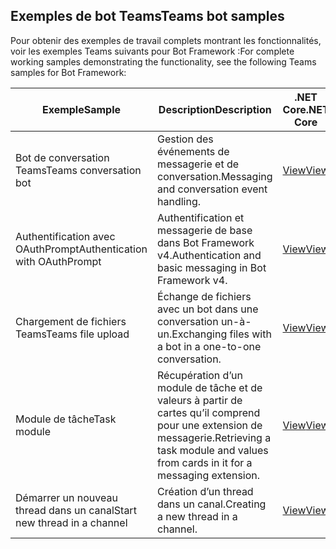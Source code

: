 ## <a name="teams-bot-samples"></a><span data-ttu-id="7d053-101">Exemples de bot Teams</span><span class="sxs-lookup"><span data-stu-id="7d053-101">Teams bot samples</span></span>

<span data-ttu-id="7d053-102">Pour obtenir des exemples de travail complets montrant les fonctionnalités, voir les exemples Teams suivants pour Bot Framework :</span><span class="sxs-lookup"><span data-stu-id="7d053-102">For complete working samples demonstrating the functionality, see the following Teams samples for Bot Framework:</span></span>

| <span data-ttu-id="7d053-103">Exemple</span><span class="sxs-lookup"><span data-stu-id="7d053-103">Sample</span></span> | <span data-ttu-id="7d053-104">Description</span><span class="sxs-lookup"><span data-stu-id="7d053-104">Description</span></span> | <span data-ttu-id="7d053-105">.NET Core</span><span class="sxs-lookup"><span data-stu-id="7d053-105">.NET Core</span></span> | <span data-ttu-id="7d053-106">Node.js</span><span class="sxs-lookup"><span data-stu-id="7d053-106">Node.js</span></span> | <span data-ttu-id="7d053-107">Python</span><span class="sxs-lookup"><span data-stu-id="7d053-107">Python</span></span> |
|--------|------------- |---|---|---|
| <span data-ttu-id="7d053-108">Bot de conversation Teams</span><span class="sxs-lookup"><span data-stu-id="7d053-108">Teams conversation bot</span></span> | <span data-ttu-id="7d053-109">Gestion des événements de messagerie et de conversation.</span><span class="sxs-lookup"><span data-stu-id="7d053-109">Messaging and conversation event handling.</span></span> | [<span data-ttu-id="7d053-110">View</span><span class="sxs-lookup"><span data-stu-id="7d053-110">View</span></span>](https://github.com/microsoft/BotBuilder-Samples/tree/master/samples/csharp_dotnetcore/57.teams-conversation-bot)| [<span data-ttu-id="7d053-111">View</span><span class="sxs-lookup"><span data-stu-id="7d053-111">View</span></span>](https://github.com/microsoft/BotBuilder-Samples/tree/master/samples/javascript_nodejs/57.teams-conversation-bot)| [<span data-ttu-id="7d053-112">View</span><span class="sxs-lookup"><span data-stu-id="7d053-112">View</span></span>](https://github.com/microsoft/BotBuilder-Samples/tree/master/samples/python/57.teams-conversation-bot) |
| <span data-ttu-id="7d053-113">Authentification avec OAuthPrompt</span><span class="sxs-lookup"><span data-stu-id="7d053-113">Authentication with OAuthPrompt</span></span>| <span data-ttu-id="7d053-114">Authentification et messagerie de base dans Bot Framework v4.</span><span class="sxs-lookup"><span data-stu-id="7d053-114">Authentication and basic messaging in Bot Framework v4.</span></span> | [<span data-ttu-id="7d053-115">View</span><span class="sxs-lookup"><span data-stu-id="7d053-115">View</span></span>](https://github.com/microsoft/BotBuilder-Samples/tree/master/samples/csharp_dotnetcore/46.teams-auth)| [<span data-ttu-id="7d053-116">View</span><span class="sxs-lookup"><span data-stu-id="7d053-116">View</span></span>](https://github.com/microsoft/BotBuilder-Samples/tree/master/samples/javascript_nodejs/46.teams-auth)| [<span data-ttu-id="7d053-117">View</span><span class="sxs-lookup"><span data-stu-id="7d053-117">View</span></span>](https://github.com/microsoft/BotBuilder-Samples/tree/master/samples/python/46.teams-auth) |
|<span data-ttu-id="7d053-118">Chargement de fichiers Teams</span><span class="sxs-lookup"><span data-stu-id="7d053-118">Teams file upload</span></span> | <span data-ttu-id="7d053-119">Échange de fichiers avec un bot dans une conversation un-à-un.</span><span class="sxs-lookup"><span data-stu-id="7d053-119">Exchanging files with a bot in a one-to-one conversation.</span></span> | [<span data-ttu-id="7d053-120">View</span><span class="sxs-lookup"><span data-stu-id="7d053-120">View</span></span>](https://github.com/microsoft/BotBuilder-Samples/tree/master/samples/csharp_dotnetcore/56.teams-file-upload) | [<span data-ttu-id="7d053-121">View</span><span class="sxs-lookup"><span data-stu-id="7d053-121">View</span></span>](https://github.com/microsoft/BotBuilder-Samples/tree/master/samples/javascript_nodejs/56.teams-file-upload) | [<span data-ttu-id="7d053-122">View</span><span class="sxs-lookup"><span data-stu-id="7d053-122">View</span></span>](https://github.com/microsoft/BotBuilder-Samples/tree/master/samples/python/56.teams-file-upload) |
| <span data-ttu-id="7d053-123">Module de tâche</span><span class="sxs-lookup"><span data-stu-id="7d053-123">Task module</span></span> | <span data-ttu-id="7d053-124">Récupération d’un module de tâche et de valeurs à partir de cartes qu’il comprend pour une extension de messagerie.</span><span class="sxs-lookup"><span data-stu-id="7d053-124">Retrieving a task module and values from cards in it for a messaging extension.</span></span> | [<span data-ttu-id="7d053-125">View</span><span class="sxs-lookup"><span data-stu-id="7d053-125">View</span></span>](https://github.com/microsoft/BotBuilder-Samples/tree/main/samples/csharp_dotnetcore/54.teams-task-module) | [<span data-ttu-id="7d053-126">View</span><span class="sxs-lookup"><span data-stu-id="7d053-126">View</span></span>](https://github.com/microsoft/BotBuilder-Samples/tree/main/samples/javascript_nodejs/54.teams-task-module) | [<span data-ttu-id="7d053-127">View</span><span class="sxs-lookup"><span data-stu-id="7d053-127">View</span></span>](https://github.com/microsoft/BotBuilder-Samples/tree/main/samples/python/54.teams-task-module) |
| <span data-ttu-id="7d053-128">Démarrer un nouveau thread dans un canal</span><span class="sxs-lookup"><span data-stu-id="7d053-128">Start new thread in a channel</span></span> | <span data-ttu-id="7d053-129">Création d’un thread dans un canal.</span><span class="sxs-lookup"><span data-stu-id="7d053-129">Creating a new thread in a channel.</span></span> | [<span data-ttu-id="7d053-130">View</span><span class="sxs-lookup"><span data-stu-id="7d053-130">View</span></span>](https://github.com/microsoft/BotBuilder-Samples/tree/main/samples/csharp_dotnetcore/58.teams-start-new-thread-in-channel) | [<span data-ttu-id="7d053-131">View</span><span class="sxs-lookup"><span data-stu-id="7d053-131">View</span></span>](https://github.com/microsoft/BotBuilder-Samples/tree/main/samples/javascript_nodejs/58.teams-start-new-thread-in-channel) | [<span data-ttu-id="7d053-132">View</span><span class="sxs-lookup"><span data-stu-id="7d053-132">View</span></span>](https://github.com/microsoft/BotBuilder-Samples/tree/main/samples/python/58.teams-start-thread-in-channel) |
